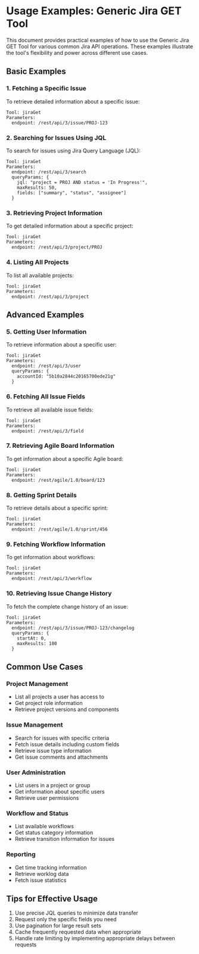 # Usage Examples: Generic Jira GET Tool

This document provides practical examples of how to use the Generic Jira GET Tool for various common Jira API operations. These examples illustrate the tool's flexibility and power across different use cases.

## Basic Examples

### 1. Fetching a Specific Issue

To retrieve detailed information about a specific issue:

```
Tool: jiraGet
Parameters:
  endpoint: /rest/api/3/issue/PROJ-123
```

### 2. Searching for Issues Using JQL

To search for issues using Jira Query Language (JQL):

```
Tool: jiraGet
Parameters:
  endpoint: /rest/api/3/search
  queryParams: {
    jql: "project = PROJ AND status = 'In Progress'",
    maxResults: 50,
    fields: ["summary", "status", "assignee"]
  }
```

### 3. Retrieving Project Information

To get detailed information about a specific project:

```
Tool: jiraGet
Parameters:
  endpoint: /rest/api/3/project/PROJ
```

### 4. Listing All Projects

To list all available projects:

```
Tool: jiraGet
Parameters:
  endpoint: /rest/api/3/project
```

## Advanced Examples

### 5. Getting User Information

To retrieve information about a specific user:

```
Tool: jiraGet
Parameters:
  endpoint: /rest/api/3/user
  queryParams: {
    accountId: "5b10a2844c20165700ede21g"
  }
```

### 6. Fetching All Issue Fields

To retrieve all available issue fields:

```
Tool: jiraGet
Parameters:
  endpoint: /rest/api/3/field
```

### 7. Retrieving Agile Board Information

To get information about a specific Agile board:

```
Tool: jiraGet
Parameters:
  endpoint: /rest/agile/1.0/board/123
```

### 8. Getting Sprint Details

To retrieve details about a specific sprint:

```
Tool: jiraGet
Parameters:
  endpoint: /rest/agile/1.0/sprint/456
```

### 9. Fetching Workflow Information

To get information about workflows:

```
Tool: jiraGet
Parameters:
  endpoint: /rest/api/3/workflow
```

### 10. Retrieving Issue Change History

To fetch the complete change history of an issue:

```
Tool: jiraGet
Parameters:
  endpoint: /rest/api/3/issue/PROJ-123/changelog
  queryParams: {
    startAt: 0,
    maxResults: 100
  }
```

## Common Use Cases

### Project Management

- List all projects a user has access to
- Get project role information
- Retrieve project versions and components

### Issue Management

- Search for issues with specific criteria
- Fetch issue details including custom fields
- Retrieve issue type information
- Get issue comments and attachments

### User Administration

- List users in a project or group
- Get information about specific users
- Retrieve user permissions

### Workflow and Status

- List available workflows
- Get status category information
- Retrieve transition information for issues

### Reporting

- Get time tracking information
- Retrieve worklog data
- Fetch issue statistics

## Tips for Effective Usage

1. Use precise JQL queries to minimize data transfer
2. Request only the specific fields you need
3. Use pagination for large result sets
4. Cache frequently requested data when appropriate
5. Handle rate limiting by implementing appropriate delays between requests 